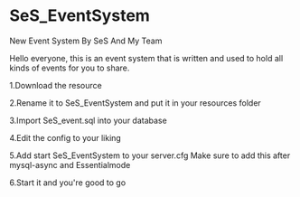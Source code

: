 # SeS_EventSystem
New Event System By SeS And My Team 


Hello everyone, this is an event system that is written and used to hold all kinds of events for you to share.





1.Download the resource

2.Rename it to  SeS_EventSystem and put it in your resources folder

3.Import SeS_event.sql into your database

4.Edit the config to your liking

5.Add start SeS_EventSystem to your server.cfg Make sure to add this after mysql-async and Essentialmode

6.Start it and you're good to go
